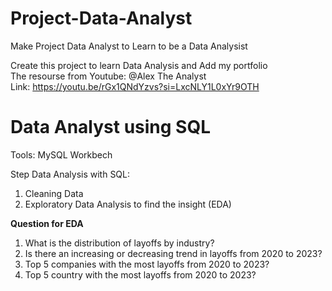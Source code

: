 # Project-Data-Analyst
Make Project Data Analyst to Learn to be a Data Analysist

Create this project to learn Data Analysis and Add my portfolio <br>
The resourse from Youtube: @Alex The Analyst <br>
Link: https://youtu.be/rGx1QNdYzvs?si=LxcNLY1L0xYr9OTH

# Data Analyst using SQL <br>

Tools: MySQL Workbech <br>

Step Data Analysis with SQL: <br>
1. Cleaning Data 
2. Exploratory Data Analysis to find the insight (EDA)

**Question for EDA**
1. What is the distribution of layoffs by industry?
2. Is there an increasing or decreasing trend in layoffs from 2020 to 2023?
3. Top 5 companies with the most layoffs from 2020 to 2023?
4. Top 5 country with the most layoffs from 2020 to 2023?

